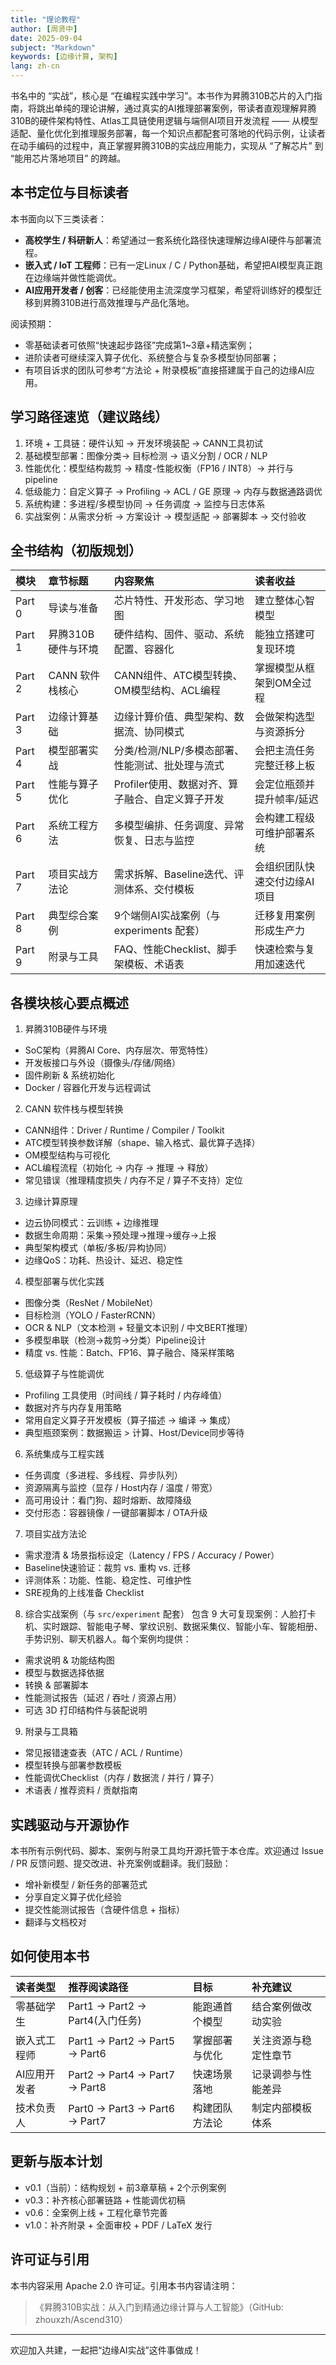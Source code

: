 ```yaml
---
title: "理论教程"
author: [周贤中]
date: 2025-09-04
subject: "Markdown"
keywords: [边缘计算, 架构]
lang: zh-cn
---
```


书名中的 “实战”，核心是 “在编程实践中学习”。本书作为昇腾310B芯片的入门指南，将跳出单纯的理论讲解，通过真实的AI推理部署案例，带读者直观理解昇腾310B的硬件架构特性、Atlas工具链使用逻辑与端侧AI项目开发流程 —— 从模型适配、量化优化到推理服务部署，每一个知识点都配套可落地的代码示例，让读者在动手编码的过程中，真正掌握昇腾310B的实战应用能力，实现从 “了解芯片” 到 “能用芯片落地项目” 的跨越。

## 本书定位与目标读者

本书面向以下三类读者：

- **高校学生 / 科研新人**：希望通过一套系统化路径快速理解边缘AI硬件与部署流程。
- **嵌入式 / IoT 工程师**：已有一定Linux / C / Python基础，希望把AI模型真正跑在边缘端并做性能调优。
- **AI应用开发者 / 创客**：已经能使用主流深度学习框架，希望将训练好的模型迁移到昇腾310B进行高效推理与产品化落地。


阅读预期：

- 零基础读者可依照“快速起步路径”完成第1~3章+精选案例；
- 进阶读者可继续深入算子优化、系统整合与复杂多模型协同部署；
- 有项目诉求的团队可参考“方法论 + 附录模板”直接搭建属于自己的边缘AI应用。

## 学习路径速览（建议路线）

1. 环境 + 工具链：硬件认知 → 开发环境装配 → CANN工具初试
2. 基础模型部署：图像分类→ 目标检测 → 语义分割 / OCR / NLP
3. 性能优化：模型结构裁剪 → 精度-性能权衡（FP16 / INT8）→ 并行与pipeline
4. 低级能力：自定义算子 → Profiling → ACL / GE 原理 → 内存与数据通路调优
5. 系统构建：多进程/多模型协同 → 任务调度 → 监控与日志体系
6. 实战案例：从需求分析 → 方案设计 → 模型适配 → 部署脚本 → 交付验收

## 全书结构（初版规划）

| 模块 | 章节标题 | 内容聚焦 | 读者收益 |
| :-- | :-- | :-- | :-- |
| Part 0 | 导读与准备 | 芯片特性、开发形态、学习地图 | 建立整体心智模型 |
| Part 1 | 昇腾310B硬件与环境 | 硬件结构、固件、驱动、系统配置、容器化 | 能独立搭建可复现环境 |
| Part 2 | CANN 软件栈核心 | CANN组件、ATC模型转换、OM模型结构、ACL编程 | 掌握模型从框架到OM全过程 |
| Part 3 | 边缘计算基础 | 边缘计算价值、典型架构、数据流、协同模式 | 会做架构选型与资源拆分 |
| Part 4 | 模型部署实战 | 分类/检测/NLP/多模态部署、性能测试、批处理与流式 | 会把主流任务完整迁移上板 |
| Part 5 | 性能与算子优化 | Profiler使用、数据对齐、算子融合、自定义算子开发 | 会定位瓶颈并提升帧率/延迟 |
| Part 6 | 系统工程方法 | 多模型编排、任务调度、异常恢复、日志与监控 | 会构建工程级可维护部署系统 |
| Part 7 | 项目实战方法论 | 需求拆解、Baseline迭代、评测体系、交付模板 | 会组织团队快速交付边缘AI项目 |
| Part 8 | 典型综合案例 | 9个端侧AI实战案例（与 experiments 配套） | 迁移复用案例形成生产力 |
| Part 9 | 附录与工具 | FAQ、性能Checklist、脚手架模板、术语表 | 快速检索与复用加速迭代 |

## 各模块核心要点概述

1. 昇腾310B硬件与环境
- SoC架构（昇腾AI Core、内存层次、带宽特性）
- 开发板接口与外设（摄像头/存储/网络）
- 固件刷新 & 系统初始化
- Docker / 容器化开发与远程调试

2. CANN 软件栈与模型转换
- CANN组件：Driver / Runtime / Compiler / Toolkit
- ATC模型转换参数详解（shape、输入格式、最优算子选择）
- OM模型结构与可视化
- ACL编程流程（初始化 → 内存 → 推理 → 释放）
- 常见错误（推理精度损失 / 内存不足 / 算子不支持）定位

3. 边缘计算原理
- 边云协同模式：云训练 + 边缘推理
- 数据生命周期：采集→预处理→推理→缓存→上报
- 典型架构模式（单板/多板/异构协同）
- 边缘QoS：功耗、热设计、延迟、稳定性

4. 模型部署与优化实践
- 图像分类（ResNet / MobileNet）
- 目标检测（YOLO / FasterRCNN）
- OCR & NLP（文本检测 + 轻量文本识别 / 中文BERT推理）
- 多模型串联（检测→裁剪→分类）Pipeline设计
- 精度 vs. 性能：Batch、FP16、算子融合、降采样策略

5. 低级算子与性能调优
- Profiling 工具使用（时间线 / 算子耗时 / 内存峰值）
- 数据对齐与内存复用策略
- 常用自定义算子开发模板（算子描述 → 编译 → 集成）
- 典型瓶颈案例：数据搬运 > 计算、Host/Device同步等待

6. 系统集成与工程实践
- 任务调度（多进程、多线程、异步队列）
- 资源隔离与监控（显存 / Host内存 / 温度 / 带宽）
- 高可用设计：看门狗、超时熔断、故障降级
- 交付形态：容器镜像 / 一键部署脚本 / OTA升级

7. 项目实战方法论
- 需求澄清 & 场景指标设定（Latency / FPS / Accuracy / Power）
- Baseline快速验证：裁剪 vs. 重构 vs. 迁移
- 评测体系：功能、性能、稳定性、可维护性
- SRE视角的上线准备 Checklist

8. 综合实战案例（与 `src/experiment` 配套）
包含 9 大可复现案例：人脸打卡机、实时跟踪、智能电子琴、掌纹识别、数据采集仪、智能小车、智能相册、手势识别、聊天机器人。每个案例均提供：
- 需求说明 & 功能结构图
- 模型与数据选择依据
- 转换 & 部署脚本
- 性能测试报告（延迟 / 吞吐 / 资源占用）
- 可选 3D 打印结构件与装配说明

9. 附录与工具箱
- 常见报错速查表（ATC / ACL / Runtime）
- 模型转换与部署参数模板
- 性能调优Checklist（内存 / 数据流 / 并行 / 算子）
- 术语表 / 推荐资料 / 贡献指南

## 实践驱动与开源协作
本书所有示例代码、脚本、案例与附录工具均开源托管于本仓库。欢迎通过 Issue / PR 反馈问题、提交改进、补充案例或翻译。我们鼓励：
- 增补新模型 / 新任务的部署范式
- 分享自定义算子优化经验
- 提交性能测试报告（含硬件信息 + 指标）
- 翻译与文档校对

## 如何使用本书
| 读者类型 | 推荐阅读路径 | 目标 | 补充建议 |
| :-- | :-- | :-- | :-- |
| 零基础学生 | Part1 → Part2 → Part4(入门任务) | 能跑通首个模型 | 结合案例做改动实验 |
| 嵌入式工程师 | Part1 → Part2 → Part5 → Part6 | 掌握部署与优化 | 关注资源与稳定性章节 |
| AI应用开发者 | Part2 → Part4 → Part7 → Part8 | 快速场景落地 | 记录调参与性能差异 |
| 技术负责人 | Part0 → Part3 → Part6 → Part7 | 构建团队方法论 | 制定内部模板体系 |

## 更新与版本计划
- v0.1（当前）：结构规划 + 前3章草稿 + 2个示例案例
- v0.3：补齐核心部署链路 + 性能调优初稿
- v0.6：全案例上线 + 工程化章节完善
- v1.0：补齐附录 + 全面审校 + PDF / LaTeX 发行

## 许可证与引用
本书内容采用 Apache 2.0 许可证。引用本书内容请注明：
> 《昇腾310B实战：从入门到精通边缘计算与人工智能》（GitHub: zhouxzh/Ascend310）

---

欢迎加入共建，一起把“边缘AI实战”这件事做成！